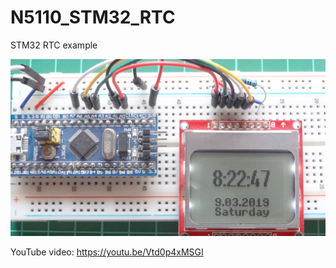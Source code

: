 # N5110_STM32_RTC
STM32 RTC example

![photo](proto.jpg)

YouTube video:
https://youtu.be/Vtd0p4xMSGI
